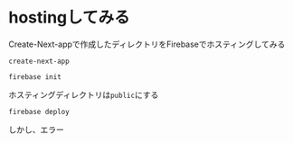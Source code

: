 # hostingしてみる

Create-Next-appで作成したディレクトリをFirebaseでホスティングしてみる

`create-next-app`

`firebase init`

ホスティングディレクトリは`public`にする

`firebase deploy`

しかし、エラー
